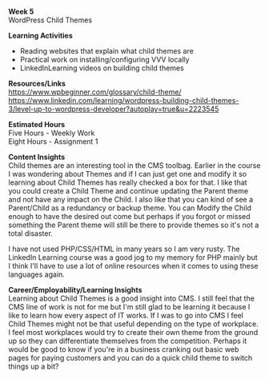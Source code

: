 **Week 5**  
WordPress Child Themes
  
**Learning Activities**  
*  Reading websites that explain what child themes are
*  Practical work on installing/configuring VVV locally  
*  LinkedInLearning videos on building child themes
    
**Resources/Links**  
  https://www.wpbeginner.com/glossary/child-theme/  
  https://www.linkedin.com/learning/wordpress-building-child-themes-3/level-up-to-wordpress-developer?autoplay=true&u=2223545  

**Estimated Hours**  
Five Hours - Weekly Work  
Eight Hours - Assignment 1 
  
**Content Insights**  
Child themes are an interesting tool in the CMS toolbag. Earlier in the course I was wondering about Themes and if I can just get one and modify it so learning about Child Themes has really checked a box for that. I like that you could create a Child Theme and continue updating the Parent theme and not have any impact on the Child. I also like that you can kind of see a Parent/Child as a redundancy or backup theme. You can Modify the Child enough to have the desired out come but perhaps if you forgot or missed something the Parent theme will still be there to provide themes so it's not a total disaster.

I have not used PHP/CSS/HTML in many years so I am very rusty. The LinkedIn Learning course was a good jog to my memory for PHP mainly but I think I'll have to use a lot of online resources when it comes to using these languages again.  

**Career/Employability/Learning Insights**  
Learning about Child Themes is a good insight into CMS. I still feel that the CMS line of work is not for me but I'm still glad to be learning it because I like to learn how every aspect of IT works. If I was to go into CMS I feel Child Themes might not be that useful depending on the type of workplace. I feel most workplaces would try to create their own theme from the ground up so they can differentiate themselves from the competition. Perhaps it would be good to know if you're in a business cranking out basic web pages for paying customers and you can do a quick child theme to switch things up a bit?  
